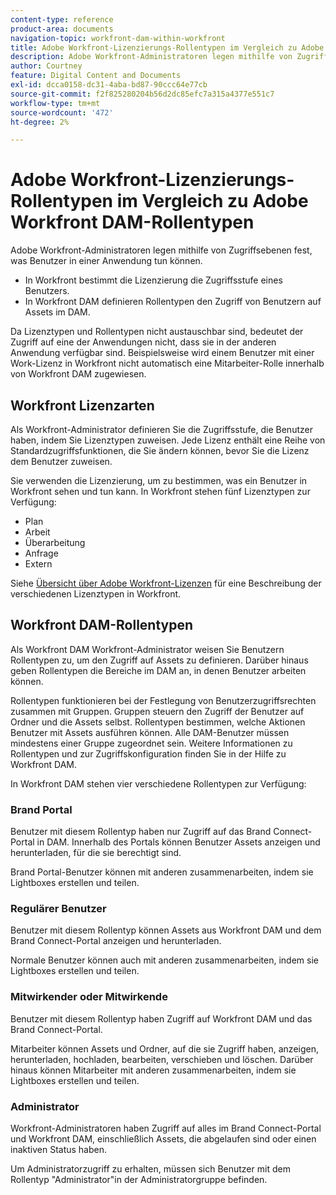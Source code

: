 ```yaml
---
content-type: reference
product-area: documents
navigation-topic: workfront-dam-within-workfront
title: Adobe Workfront-Lizenzierungs-Rollentypen im Vergleich zu Adobe Workfront DAM-Rollentypen
description: Adobe Workfront-Administratoren legen mithilfe von Zugriffsebenen fest, was Benutzer in einer Anwendung tun können.
author: Courtney
feature: Digital Content and Documents
exl-id: dcca0158-dc31-4aba-bd87-90ccc64e77cb
source-git-commit: f2f825280204b56d2dc85efc7a315a4377e551c7
workflow-type: tm+mt
source-wordcount: '472'
ht-degree: 2%

---
```


# Adobe Workfront-Lizenzierungs-Rollentypen im Vergleich zu Adobe Workfront DAM-Rollentypen

Adobe Workfront-Administratoren legen mithilfe von Zugriffsebenen fest, was Benutzer in einer Anwendung tun können.

* In Workfront bestimmt die Lizenzierung die Zugriffsstufe eines Benutzers.
* In Workfront DAM definieren Rollentypen den Zugriff von Benutzern auf Assets im DAM.

Da Lizenztypen und Rollentypen nicht austauschbar sind, bedeutet der Zugriff auf eine der Anwendungen nicht, dass sie in der anderen Anwendung verfügbar sind. Beispielsweise wird einem Benutzer mit einer Work-Lizenz in Workfront nicht automatisch eine Mitarbeiter-Rolle innerhalb von Workfront DAM zugewiesen.

## Workfront Lizenzarten

Als Workfront-Administrator definieren Sie die Zugriffsstufe, die Benutzer haben, indem Sie Lizenztypen zuweisen. Jede Lizenz enthält eine Reihe von Standardzugriffsfunktionen, die Sie ändern können, bevor Sie die Lizenz dem Benutzer zuweisen. 

Sie verwenden die Lizenzierung, um zu bestimmen, was ein Benutzer in Workfront sehen und tun kann. In Workfront stehen fünf Lizenztypen zur Verfügung:

* Plan
* Arbeit
* Überarbeitung
* Anfrage
* Extern

Siehe [Übersicht über Adobe Workfront-Lizenzen](../../administration-and-setup/add-users/access-levels-and-object-permissions/wf-licenses.md) für eine Beschreibung der verschiedenen Lizenztypen in Workfront.

## Workfront DAM-Rollentypen

Als Workfront DAM Workfront-Administrator weisen Sie Benutzern Rollentypen zu, um den Zugriff auf Assets zu definieren. Darüber hinaus geben Rollentypen die Bereiche im DAM an, in denen Benutzer arbeiten können.

Rollentypen funktionieren bei der Festlegung von Benutzerzugriffsrechten zusammen mit Gruppen. Gruppen steuern den Zugriff der Benutzer auf Ordner und die Assets selbst. Rollentypen bestimmen, welche Aktionen Benutzer mit Assets ausführen können. Alle DAM-Benutzer müssen mindestens einer Gruppe zugeordnet sein. Weitere Informationen zu Rollentypen und zur Zugriffskonfiguration finden Sie in der Hilfe zu Workfront DAM.

In Workfront DAM stehen vier verschiedene Rollentypen zur Verfügung:

### Brand Portal

Benutzer mit diesem Rollentyp haben nur Zugriff auf das Brand Connect-Portal in DAM. Innerhalb des Portals können Benutzer Assets anzeigen und herunterladen, für die sie berechtigt sind.

Brand Portal-Benutzer können mit anderen zusammenarbeiten, indem sie Lightboxes erstellen und teilen.

### Regulärer Benutzer

Benutzer mit diesem Rollentyp können Assets aus Workfront DAM und dem Brand Connect-Portal anzeigen und herunterladen.

Normale Benutzer können auch mit anderen zusammenarbeiten, indem sie Lightboxes erstellen und teilen.

### Mitwirkender oder Mitwirkende

Benutzer mit diesem Rollentyp haben Zugriff auf Workfront DAM und das Brand Connect-Portal.

Mitarbeiter können Assets und Ordner, auf die sie Zugriff haben, anzeigen, herunterladen, hochladen, bearbeiten, verschieben und löschen. Darüber hinaus können Mitarbeiter mit anderen zusammenarbeiten, indem sie Lightboxes erstellen und teilen. 

### Administrator

Workfront-Administratoren haben Zugriff auf alles im Brand Connect-Portal und Workfront DAM, einschließlich Assets, die abgelaufen sind oder einen inaktiven Status haben.

Um Administratorzugriff zu erhalten, müssen sich Benutzer mit dem Rollentyp &quot;Administrator&quot;in der Administratorgruppe befinden.
